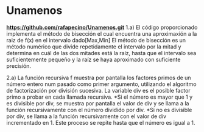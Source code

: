 # Unamenos
**https://github.com/rafapecino/Unamenos.git**
1.a) El código proporcionado implementa el método de bisección
     el cual encuentra una aproximaxión a la raiz de f(x) en el intervalo dado[Max,Min]
     El método de bisección es un método numérico que divide repetidamente el intervalo por la mitad 
     y determina en cuál de las dos mitades está la raíz, hasta que el intervalo sea suficientemente pequeño
     y la raíz se haya aproximado con suficiente precisión.  
     
2.a) La función recursiva f muestra por pantalla los factores primos de un número entero num pasado como primer argumento,
     utilizando el algoritmo de factorización por división sucesiva. La variable div es el posible factor primo a probar en cada llamada recursiva.
     *Si el número es mayor que 1 y es divisible por div, se muestra por pantalla el valor de div y se llama a la función recursivamente con el número dividido por div.      *Si no es divisible por div, se llama a la función recursivamente con el valor de div incrementado en 1. 
      Este proceso se repite hasta que el número es igual a 1.
